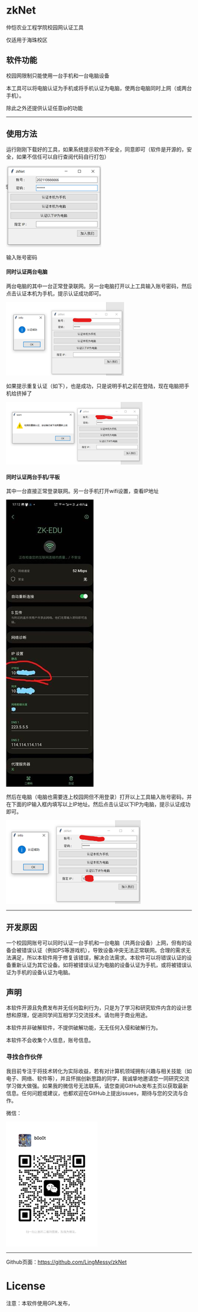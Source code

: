 # zkNet

仲恺农业工程学院校园网认证工具

仅适用于海珠校区

## 软件功能

校园网限制只能使用一台手机和一台电脑设备

本工具可以将电脑认证为手机或将手机认证为电脑，使两台电脑同时上网（或两台手机）。

除此之外还提供认证任意ip的功能

--------


## 使用方法

运行刚刚下载好的工具，如果系统提示软件不安全，同意即可（软件是开源的，安全，如果不信任可以自行查阅代码自行打包）

<img src="README.assets/clip_image002.png" alt="img"  />

输入账号密码

#### 同时认证两台电脑

两台电脑的其中一台正常登录联网。另一台电脑打开以上工具输入账号密码，然后点击认证本机为手机，提示认证成功即可。

<img src="README.assets/clip_image004.png" alt="img" style="zoom:80%;" />

如果提示重复认证（如下），也是成功，只是说明手机之前在登陆，现在电脑把手机给挤掉了

<img src="README.assets/clip_image006.png" alt="img" style="zoom:80%;" />


#### 同时认证两台手机/平板

其中一台直接正常登录联网。另一台手机打开wifi设置，查看IP地址

![img](README.assets/clip_image008.jpg)

然后在电脑（电脑也需要连上校园网但不用登录）打开以上工具输入账号密码，并在下面的IP输入框内填写以上IP地址。然后点击认证以下IP为电脑，提示认证成功即可。

<img src="README.assets/image-20231213201024122.png" alt="image-20231213201024122" style="zoom: 80%;" />

--------

## 开发原因

一个校园网账号可以同时认证一台手机和一台电脑（共两台设备）上网，但有的设备会被错误认证（例如PS等游戏机），导致设备冲突无法正常联网。合理的需求无法满足，所以本软件用于修复该错误，解决合法需求。本软件可以将错误认证的设备重新认证为其它设备。如将被错误认证为电脑的设备认证为手机，或将被错误认证为手机的设备认证为电脑。

## 声明

本软件开源且免费发布并无任何盈利行为，只是为了学习和研究软件内含的设计思想和原理，促进同学间互相学习交流技术。请勿用于商业用途。

本软件并非破解软件，不提供破解功能，无无任何入侵和破解行为。

本软件不会收集个人信息，账号信息。

### 寻找合作伙伴

我目前专注于将技术转化为实际收益，若有对计算机领域拥有兴趣与相关技能（如电子、网络、软件等），并且怀揣创新思路的同学，我诚挚地邀请您一同研究交流学习做大做强。如果我的微信号无法联系，请您查阅GitHub发布主页以获取最新信息。任何问题或建议，也都欢迎在GitHub上提出issues，期待与您的交流与合作。

微信：

<img src="README.assets/wc.jpg" alt="wc" style="zoom: 33%;" />

--------
Github页面：https://github.com/LingMessy/zkNet

# License

注意：本软件使用GPL发布，

